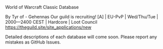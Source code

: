 World of Warcraft Classic Database

By Tyr of <Guild> - Gehennas
Our guild is recruiting!
[A] | EU-PvP | Wed/Thu/Tue | 2000—2400 CEST | Hardcore | Loot Council
https://theguild.site/site_applications/new

Detailed descriptions of each database will come soon.
Please report any mistakes as GitHub Issues.